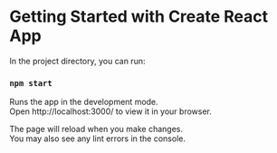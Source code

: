# Getting Started with Create React App


In the project directory, you can run:

### `npm start`

Runs the app in the development mode.\
Open http://localhost:3000/ to view it in your browser.

The page will reload when you make changes.\
You may also see any lint errors in the console.

